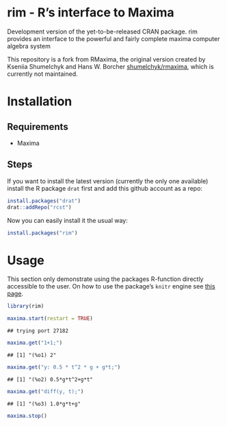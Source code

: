 rim - R’s interface to Maxima
================

<!-- README.md is generated from README.Rmd. Please edit that file -->

Development version of the yet-to-be-released CRAN package. rim provides
an interface to the powerful and fairly complete maxima computer algebra
system

This repository is a fork from RMaxima, the original version created by
Kseniia Shumelchyk and Hans W. Borcher
[shumelchyk/rmaxima](https://github.com/shumelchyk/rmaxima), which is
currently not maintained.

# Installation

## Requirements

-   Maxima

## Steps

If you want to install the latest version (currently the only one
available) install the R package `drat` first and add this github
account as a repo:

``` r
install.packages("drat")
drat::addRepo("rcst")
```

Now you can easily install it the usual way:

``` r
install.packages("rim")
```

# Usage

This section only demonstrate using the packages R-function directly
accessible to the user. On how to use the package’s `knitr` engine see
[this page](https://rcst.github.io/rim/).

``` r
library(rim)
```

``` r
maxima.start(restart = TRUE)
```

    ## trying port 27182

``` r
maxima.get("1+1;")
```

    ## [1] "(%o1) 2"

``` r
maxima.get("y: 0.5 * t^2 * g + g*t;")
```

    ## [1] "(%o2) 0.5*g*t^2+g*t"

``` r
maxima.get("diff(y, t);")
```

    ## [1] "(%o3) 1.0*g*t+g"

``` r
maxima.stop()
```
